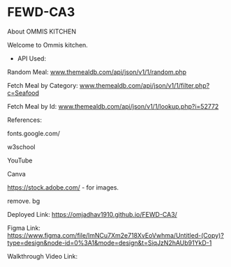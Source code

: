 
#  FEWD-CA3


About OMMIS KITCHEN

Welcome to Ommis kitchen.

- API Used:

Random Meal: www.themealdb.com/api/json/v1/1/random.php

Fetch Meal by Category: www.themealdb.com/api/json/v1/1/filter.php?c=Seafood

Fetch Meal by Id: www.themealdb.com/api/json/v1/1/lookup.php?i=52772

References:

fonts.google.com/

w3school

YouTube

Canva

https://stock.adobe.com/  - for images.

remove. bg

Deployed Link:   https://omjadhav1910.github.io/FEWD-CA3/

Figma Link: https://www.figma.com/file/lmNCu7Xm2e718XvEoVwhma/Untitled-(Copy)?type=design&node-id=0%3A1&mode=design&t=SiqJzN2hAUb91YkD-1

Walkthrough Video Link: 

